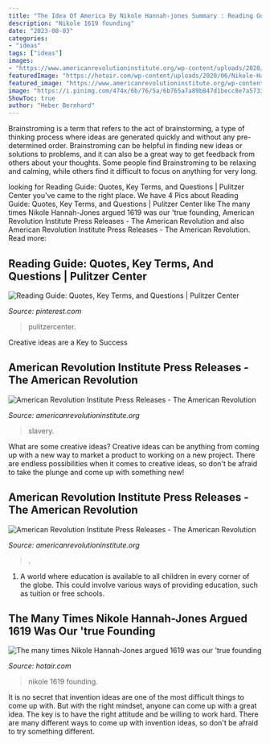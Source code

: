 ```yaml
---
title: "The Idea Of America By Nikole Hannah-jones Summary : Reading Guide: Quotes, Key Terms, And Questions"
description: "Nikole 1619 founding"
date: "2023-08-03"
categories:
- "ideas"
tags: ["ideas"]
images:
- "https://www.americanrevolutioninstitute.org/wp-content/uploads/2020/05/Portrait-of-an-African-SQUARE-THUMBNAIL-1200x1200-1-1024x1024.jpg"
featuredImage: "https://hotair.com/wp-content/uploads/2020/06/Nikole-Hannah-Jones-730x0.jpg"
featured_image: "https://www.americanrevolutioninstitute.org/wp-content/uploads/2020/05/John-Singleton-Copley-Head-of-a-Negro-Detail-SQUARE-THUMBNAIL-750x750-1.jpg"
image: "https://i.pinimg.com/474x/6b/76/5a/6b765a7a89b847d1becc8e7a57330be8.jpg"
ShowToc: true
author: "Heber Bernhard"
---
```



Brainstroming is a term that refers to the act of brainstorming, a type of thinking process where ideas are generated quickly and without any pre-determined order. Brainstroming can be helpful in finding new ideas or solutions to problems, and it can also be a great way to get feedback from others about your thoughts. Some people find Brainstroming to be relaxing and calming, while others find it difficult to focus on anything for very long.

	

		
looking for Reading Guide: Quotes, Key Terms, and Questions | Pulitzer Center you've came to the right place. We have 4 Pics about Reading Guide: Quotes, Key Terms, and Questions | Pulitzer Center like The many times Nikole Hannah-Jones argued 1619 was our &#039;true founding, American Revolution Institute Press Releases - The American Revolution and also American Revolution Institute Press Releases - The American Revolution. Read more:
		
    
## Reading Guide: Quotes, Key Terms, And Questions | Pulitzer Center

<img loading=lazy src="https://i.pinimg.com/474x/6b/76/5a/6b765a7a89b847d1becc8e7a57330be8.jpg" onerror="this.onerror=null;this.src='https://tse4.mm.bing.net/th?id=OIP.yaEVt1-5Pao1ZKOPqiXCrQAAAA&amp;pid=15.1';" alt="Reading Guide: Quotes, Key Terms, and Questions | Pulitzer Center">

_Source: pinterest.com_

>pulitzercenter. 

	

Creative ideas are a Key to Success

    
## American Revolution Institute Press Releases - The American Revolution

<img loading=lazy src="https://www.americanrevolutioninstitute.org/wp-content/uploads/2020/05/John-Singleton-Copley-Head-of-a-Negro-Detail-SQUARE-THUMBNAIL-750x750-1.jpg" onerror="this.onerror=null;this.src='https://tse3.mm.bing.net/th?id=OIP.p40mYmy7QGXw0epmcucPlQHaHa&amp;pid=15.1';" alt="American Revolution Institute Press Releases - The American Revolution">

_Source: americanrevolutioninstitute.org_

>slavery. 

	

What are some creative ideas?
Creative ideas can be anything from coming up with a new way to market a product to working on a new project. There are endless possibilities when it comes to creative ideas, so don't be afraid to take the plunge and come up with something new!

    
## American Revolution Institute Press Releases - The American Revolution

<img loading=lazy src="https://www.americanrevolutioninstitute.org/wp-content/uploads/2020/05/Portrait-of-an-African-SQUARE-THUMBNAIL-1200x1200-1-1024x1024.jpg" onerror="this.onerror=null;this.src='https://tse2.mm.bing.net/th?id=OIP.8AGQgliL3b4ezu5ZQKhTaAHaHa&amp;pid=15.1';" alt="American Revolution Institute Press Releases - The American Revolution">

_Source: americanrevolutioninstitute.org_

>. 

	

1. A world where education is available to all children in every corner of the globe. This could involve various ways of providing education, such as tuition or free schools. 

    
## The Many Times Nikole Hannah-Jones Argued 1619 Was Our &#039;true Founding

<img loading=lazy src="https://hotair.com/wp-content/uploads/2020/06/Nikole-Hannah-Jones-730x0.jpg" onerror="this.onerror=null;this.src='https://tse4.mm.bing.net/th?id=OIP.ADlXRNAEvaAqT9alGMG6VQHaD6&amp;pid=15.1';" alt="The many times Nikole Hannah-Jones argued 1619 was our &#039;true founding">

_Source: hotair.com_

>nikole 1619 founding. 

	

It is no secret that invention ideas are one of the most difficult things to come up with. But with the right mindset, anyone can come up with a great idea. The key is to have the right attitude and be willing to work hard. There are many different ways to come up with invention ideas, so don't be afraid to try something different.

